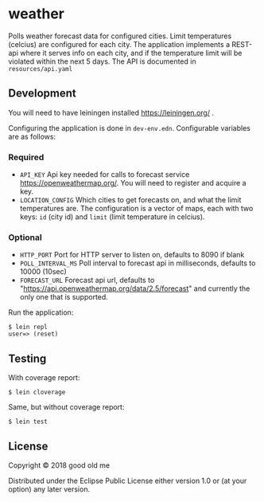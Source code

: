 # weather

Polls weather forecast data for configured cities.
Limit temperatures (celcius) are configured for each city.
The application implements a REST-api where it serves info on each city, 
and if the temperature limit will be violated within the next 5 days.
The API is documented in `resources/api.yaml`

## Development

You will need to have leiningen installed https://leiningen.org/ .

Configuring the application is done in `dev-env.edn`.
Configurable variables are as follows:

### Required
- `API_KEY` 
    Api key needed for calls to forecast service https://openweathermap.org/. You will need to register and acquire a key.
- `LOCATION_CONFIG` 
    Which cities to get forecasts on, and what the limit temperatures are.
    The configuration is a vector of maps, each with two keys: `id` (city id) and `limit` (limit temperature in celcius).

### Optional
- `HTTP_PORT`
    Port for HTTP server to listen on, defaults to 8090 if blank
- `POLL_INTERVAL_MS` 
    Poll interval to forecast api in milliseconds, defaults to 10000 (10sec)
- `FORECAST_URL` 
    Forecast api url, defaults to "https://api.openweathermap.org/data/2.5/forecast" and currently the only one that is supported.

Run  the application:

```
$ lein repl
user=> (reset)
```

## Testing

With coverage report:

    $ lein cloverage

Same, but without coverage report:

    $ lein test

## License

Copyright © 2018 good old me

Distributed under the Eclipse Public License either version 1.0 or (at
your option) any later version.
